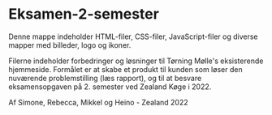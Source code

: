 # Eksamen-2-semester
Denne mappe indeholder HTML-filer, CSS-filer, JavaScript-filer og diverse mapper med billeder, logo og ikoner.

Filerne indeholder forbedringer og løsninger til Tørning Mølle's eksisterende hjemmeside. Formålet er at skabe et produkt til kunden som løser den nuværende problemstilling (læs rapport), og til at besvare eksamensopgaven på 2. semester ved Zealand Køge i 2022.

Af Simone, Rebecca, Mikkel og Heino - Zealand 2022